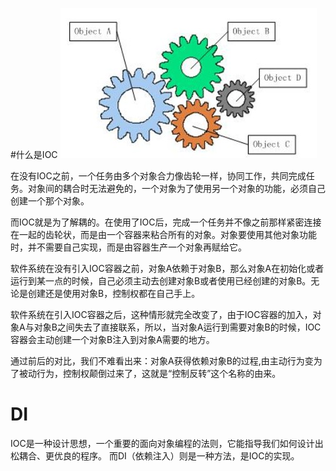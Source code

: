#什么是IOC
![avator](./IOC.jpeg)

在没有IOC之前，一个任务由多个对象合力像齿轮一样，协同工作，共同完成任务。对象间的耦合时无法避免的，一个对象为了使用另一个对象的功能，必须自己创建一个那个对象。

而IOC就是为了解耦的。在使用了IOC后，完成一个任务并不像之前那样紧密连接在一起的齿轮状，而是由一个容器来粘合所有的对象。对象要使用其他对象功能时，并不需要自己实现，而是由容器生产一个对象再赋给它。

软件系统在没有引入IOC容器之前，对象A依赖于对象B，那么对象A在初始化或者运行到某一点的时候，自己必须主动去创建对象B或者使用已经创建的对象B。无论是创建还是使用对象B，控制权都在自己手上。

软件系统在引入IOC容器之后，这种情形就完全改变了，由于IOC容器的加入，对象A与对象B之间失去了直接联系，所以，当对象A运行到需要对象B的时候，IOC容器会主动创建一个对象B注入到对象A需要的地方。

通过前后的对比，我们不难看出来：对象A获得依赖对象B的过程,由主动行为变为了被动行为，控制权颠倒过来了，这就是“控制反转”这个名称的由来。


# DI
IOC是一种设计思想，一个重要的面向对象编程的法则，它能指导我们如何设计出松耦合、更优良的程序。
而DI（依赖注入）则是一种方法，是IOC的实现。

